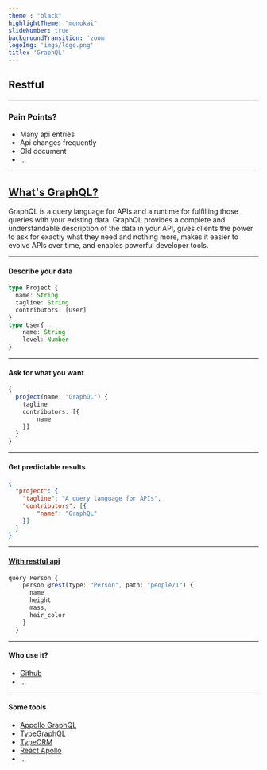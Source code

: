 ```yaml
---
theme : "black"
highlightTheme: "monokai"
slideNumber: true
backgroundTransition: 'zoom'
logoImg: 'imgs/logo.png'
title: 'GraphQL'
---
```


<!-- .slide: data-background-image="https://graphql.org/img/graph-wash.png" -->

## Restful

---

<!-- .slide: data-background-image="https://graphql.org/img/graph-wash.png" -->

### Pain Points?
* Many api entries               
* Api changes frequently   
* Old document 
* ...     

---

<!-- .slide: data-background-image="https://graphql.org/img/graph-wash.png" -->

## [What's GraphQL?](https://graphql.org/)
GraphQL is a query language for APIs and a runtime for fulfilling those queries with your existing data. GraphQL provides a complete and understandable description of the data in your API, gives clients the power to ask for exactly what they need and nothing more, makes it easier to evolve APIs over time, and enables powerful developer tools.

---

<!-- .slide: data-background-image="https://graphql.org/img/graph-wash.png" -->

#### Describe your data
```typescript
type Project {
  name: String
  tagline: String
  contributors: [User]
}
type User{
    name: String
    level: Number
}
```

---

<!-- .slide: data-background-image="https://graphql.org/img/graph-wash.png" -->

#### Ask for what you want
```typescript
{
  project(name: "GraphQL") {
    tagline
    contributors: [{
        name
    }]
  }
}
```

---

<!-- .slide: data-background-image="https://graphql.org/img/graph-wash.png" -->

#### Get predictable results
```json
{
  "project": {
    "tagline": "A query language for APIs",
    "contributors": [{
        "name": "GraphQL"
    }]
  }
}
```

---

<!-- .slide: data-background-image="https://graphql.org/img/graph-wash.png" -->

#### [With restful api](https://www.apollographql.com/docs/link/links/rest)
```typescript
query Person {
    person @rest(type: "Person", path: "people/1") {
      name
      height
      mass,
      hair_color
    }
  }
```

---

<!-- .slide: data-background-image="https://graphql.org/img/graph-wash.png" -->

#### Who use it?
- [Github](https://developer.github.com/v4/)
- ...

---

<!-- .slide: data-background-image="https://graphql.org/img/graph-wash.png" -->

#### Some tools
- [Appollo GraphQL](https://www.apollographql.com/docs/apollo-server/)
- [TypeGraphQL](https://typegraphql.ml/)
- [TypeORM](https://typeorm.io)
- [React Apollo](https://github.com/apollographql/react-apollo)
- ...
